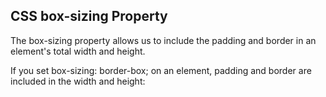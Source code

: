 ## CSS box-sizing Property

The box-sizing property allows us to include the padding and border in an element's total width and height.

If you set box-sizing: border-box; on an element, padding and border are included in the width and height: